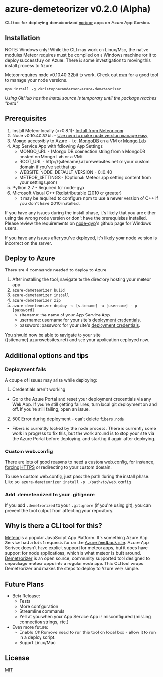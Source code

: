 # azure-demeteorizer v0.2.0 (Alpha)
CLI tool for deploying demeteorized [meteor] apps on Azure App Service.

## Installation

NOTE: Windows only! While the CLI may work on Linux/Mac, the native modules Meteor requires must be compiled on a Windows machine for it to deploy successfuly on Azure. There is some investigation to moving this install process to Azure.

Meteor requires node v0.10.40 32bit to work. Check out [nvm] for a good tool to manage your node versions.

`npm install -g christopheranderson/azure-demeteorizer`

*Using GitHub has the install source is temporary until the package reaches "beta"*

## Prerequisites

1. Install Meteor locally (>v0.8.1)- [Install from Meteor.com][meteor]
2. Node v0.10.40 32bit - [Use nvm to make node version manage easy][nvm]
3. Mongo accessibly to Azure - i.e. [MongoDB](https://www.mongodb.com/) on a VM or [Mongo Lab](https://mongolab.com/)
4. App Service App with following App Settings:
    * MONGO_URL - (Mongo DB connection string from a MongoDB hosted on Mongo Lab or a VM)
    * ROOT_URL - http://{sitename}.azurewebsites.net or your custom domain if you've set that up
    * WEBSITE_NODE_DEFAULT_VERSION - 0.10.40
    * METEOR_SETTINGS - (Optional: Meteor app setting content from your settings.json)     
5. Python 2.7 - Required for node-gyp
6. Microsoft Visual C++ Redistributable (2010 or greater)
    * It may be required to configure npm to use a newer version of C++ if you don't have 2010 installed.

If you have any issues during the install phase, it's likely that you are either using the wrong node version or don't have the prerequisites installed. Please review the requirements on [node-gyp](https://github.com/nodejs/node-gyp#installation)'s github page for Windows users.

If you have any issues after you've deployed, it's likely your node version is incorrect on the server.

## Deploy to Azure

There are 4 commands needed to deploy to Azure

1. After installing the tool, navigate to the directory hosting your meteor app
2. `azure-demeteorizer build`
3. `azure-demeteorizer install`
4. `azure-demeteorizer zip`
5. `azure-demeteorizer deploy -s [sitename] -u [username] - p [password]`
    - sitename: the name of your App Service App.
    - username: username for your site's [deployment credentials].
    - password: password for your site's [deployment credentials].

You should now be able to navigate to your site ({sitename}.azurewebsites.net) and see your application deployed now.

## Additional options and tips

### Deployment fails

A couple of issues may arise while deploying:

1. Credentials aren't working
 - Go to the Azure Portal and reset your deployment credentials via any Web App. If you're still getting failures, turn local git deployment on and off. If you're still failing, open an issue.
2. 500 Error during deployment - can't delete `fibers.node`
 - Fibers is currently locked by the node process. There is currently some work in progress to fix this, but the work around is to stop your site via the Azure Portal before deploying, and starting it again after deploying.

### Custom web.config

There are lots of good reasons to need a custom web.config, for instance, 
[forcing HTTPS](http://microsoftazurewebsitescheatsheet.info/#force-https) 
or redirecting to your custom domain.

To use a custom web.config, just pass the path during the install phase. Like so: `azure-demeteorizer install -p ./path/to/web.config`

### Add .demeteorized to your .gitignore

If you add `.demeteorized` to your `.gitignore` (if you're using git), you can prevent the tool output from affecting your repository.

## Why is there a CLI tool for this?

[Meteor][meteor] is a popular JavaScript App Platform. It's something Azure App Service had a lot of requests for on the [Azure feedback site][azure feedback meteor request]. 
Azure App Serivce doesn't have explicit support for meteor apps, but it does have support for node applications, which is what meteor is built around. [Demeteorizer] is an 
open source, community supported tool designed to unpackage meteor apps into a regular node app. This CLI tool wraps Demeteorizer and makes the steps to deploy to Azure very simple.


## Future Plans

* Beta Release:
    * Tests
    * More configuration
    * Streamline commands
    * Yell at you when your App Service App is misconfigured (missing connection strings, etc.)
* Even more future:
    * Enable CI: Remove need to run this tool on local box - allow it to run in a deploy script.
    * Supprt Linux/Mac

## License

[MIT](LICENSE)

<!-- Links -->
[meteor]: https://www.meteor.com/
[azure feedback meteor request]: https://feedback.azure.com/forums/169385-web-apps-formerly-websites/suggestions/6848937-add-support-for-meteor-on-azure-websites
[Demeteorizer]: https://github.com/onmodulus/demeteorizer
[deployment credentials]: https://github.com/projectkudu/kudu/wiki/Deployment-credentials
[nvm]: https://github.com/coreybutler/nvm-windows

